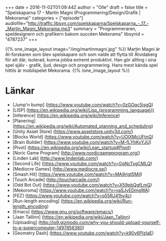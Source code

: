 +++
date = 2016-11-02T01:09:44Z
author = "Olle"
draft = false
title = "Spelskaparna 17 - Martin Magni (Programmering/Design/Grafik | Mekorama)"
categories = ["episode"]
audiofile="http://traffic.libsyn.com/spelskaparna/Spelskaparna_-_17_-_Martin_Magni_Mekorama.mp3"
summary = "Programmeraren, speldesignern och grafikern bakom succéen Mekorama"
libsynid = "4787237"
+++


{{% one_image_layout image="/img/martinmagni.jpg" %}}
Martin Magni är AI-forskaren som blev spelskapare och som valde att
flytta till Åtvidaberg för att där, isolerad, kunna jobba extremt
produktivt. Han gör allting i sina spel själv - grafik, ljud, design och
programmering. Hans mest kända spel hittils är mobilspelet Mekorama.
{{% /one_image_layout %}}

# Länkar
* [Jump'n bump] (https://www.youtube.com/watch?v=0zGOqc5jsgQ)
* [LISP] (https://en.wikipedia.org/wiki/Lisp_(programming_language\))
* [Inference] (https://en.wikipedia.org/wiki/Inference)
* [Planering] (https://en.wikipedia.org/wiki/Automated_planning_and_scheduling)
* [Unity Asset Store] (https://www.assetstore.unity3d.com/)
* [Blocks World] (https://www.youtube.com/watch?v=UOlXMcUFtnQ)
* [Brain Builder] (https://www.youtube.com/watch?v=M-fLYhKvYJU)
* [Pivot] (https://en.wikipedia.org/wiki/Lean_startup#Pivot)
* [Noric Game Program] (http://www.nordicgameprogram.org/)
* [Linden Lab] (http://www.lindenlab.com/)
* [Second Life] (https://www.youtube.com/watch?v=GgNcTxgCMLQ)
* [Mediocre Games] (http://www.mediocre.se/)
* [Smash Hit] (https://www.youtube.com/watch?v=MA9rigt5MiI)
* [Touch Arcade] (http://toucharcade.com/)
* [Odd Bot Out] (https://www.youtube.com/watch?v=X59pbQgfLmQ)
* [Mekoroma] (https://www.youtube.com/watch?v=vaSJyEDmgWA)
* [FEZ] (https://www.youtube.com/watch?v=q55RJ41hv4c)
* [Run-length encoding] (https://en.wikipedia.org/wiki/Run-length_encoding)
* [Emacs] (https://www.gnu.org/software/emacs/)
* [Jaan Tallinn]  (https://en.wikipedia.org/wiki/Jaan_Tallinn)
* [Uploading] (http://io9.gizmodo.com/why-you-should-upload-yourself-to-a-supercomputer-1497856380)
* [Geometry Dash] (https://www.youtube.com/watch?v=k90y6PIzIaE) 
